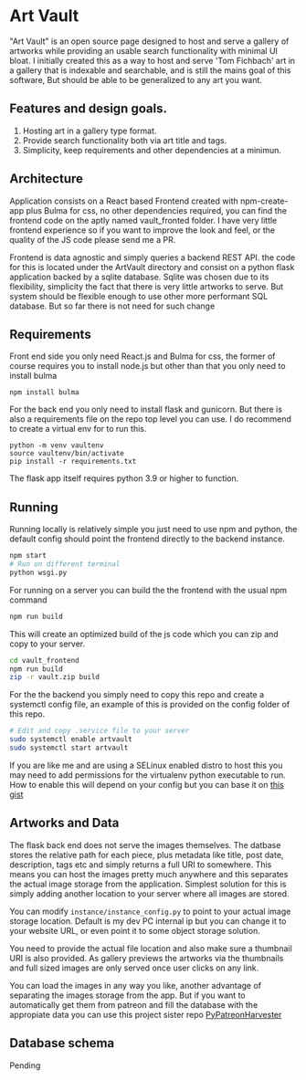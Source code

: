 # Art Vault 

"Art Vault" is an open source page designed to host and serve a gallery of artworks while providing an usable search functionality with minimal UI bloat. 
I initially created this as a way to host and serve 'Tom Fichbach' art in a gallery that is indexable and searchable, and is still the mains goal of this software, But should be able to be generalized to any art you want.

## Features and design goals.

1. Hosting art in a gallery type format.
2. Provide search functionality both via art title and tags. 
3. Simplicity, keep requirements and other dependencies at a minimun. 

## Architecture

Application consists on a React based Frontend created with npm-create-app 
plus Bulma for css, no other dependencies required,
you can find the frontend code on the aptly named vault_fronted folder. I have
very little frontend experience so if you want  to improve the look and feel, or
the quality of the JS code please send me a PR.

Frontend is data agnostic and simply queries a backend REST API. the code for this is 
located under the ArtVault directory and consist on a python flask application
backed by a sqlite database. Sqlite was chosen due to its flexibility, simplicity the
fact that there is very little artworks to serve. But system should be flexible
enough to use other more performant SQL database. But so far there is not need
for such change

## Requirements

Front end side you only need React.js and Bulma for css, the former of course
requires you to install node.js but other than that you only need to install
bulma

``` 
npm install bulma
```

For the back end you only need to install flask and gunicorn. But there is also a requirements file
on the repo top level you can use. I do recommend to create a virtual env for to
run this.

```
python -m venv vaultenv
source vaultenv/bin/activate
pip install -r requirements.txt
```

The flask app itself requires python 3.9 or higher to function.

## Running 

Running locally is relatively simple you just need to use npm and python, the
default config should point the frontend directly to the backend instance.

```bash
npm start
# Run on different terminal
python wsgi.py

```

For running on a server you can build the the frontend with the usual npm
command

```bash
npm run build
```

This will create an optimized build of the js code which you can zip and 
copy to your server.

```bash
cd vault_frontend
npm run build
zip -r vault.zip build
```

For the the backend you simply need to copy this repo and create a systemctl config file, an
example of this is provided on the config folder of this repo.

```bash
# Edit and copy .service file to your server
sudo systemctl enable artvault
sudo systemctl start artvault
```

If you are like me and are using a SELinux enabled distro to host this you may
need to add permissions for the virtualenv python executable to run. How to
enable this will depend on your config but you can base it on [this
gist](https://gist.github.com/Technic-bot/4c0184f29d155e31ca323d6cdd5ebde2)

## Artworks and Data

The flask back end does not serve the images themselves. The datbase stores the
relative path for each piece, plus metadata like title, post date, description,
 tags etc and simply returns a full URI to somewhere. This means you can host
 the images pretty much anywhere  and this separates the actual image storage
 from the application. Simplest solution for this is simply adding another
 location to your server where all images are stored. 

You can modify `instance/instance_config.py` to point to your actual image
storage location. Default is my dev PC internal ip but you can change it to your
website URL, or even point it to some object storage solution. 

You need to provide the actual file location and also make sure a thumbnail URI
is also provided.
As gallery previews the artworks via the thumbnails and full sized images are
only served once user clicks on any link.

You can load the images in any way you like, another advantage of separating 
the images storage from the app. But if you want to automatically get them from 
patreon and fill the database with the appropiate data you can use this project
sister repo
[PyPatreonHarvester](https://github.com/Technic-bot/PyPatreonHaverster)

## Database schema

Pending


